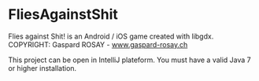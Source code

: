 FliesAgainstShit
================

Flies against Shit! is an Android / iOS game created with libgdx.
COPYRIGHT: Gaspard ROSAY - www.gaspard-rosay.ch

This project can be open in IntelliJ plateform. You must have a valid Java 7 or higher installation.
